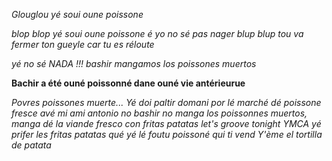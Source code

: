 *Glouglou yé soui oune poissone*

*blop blop yé soui oune poissone é yo no sé pas nager*
*blup blup tou va fermer ton gueyle car tu es réloute*

*yé no sé NADA !!!*
*bashir mangamos los poissones muertos*

**Bachir a été ouné poissonné dane ouné vie antérieurue**

*Povres poissones muerte...*
*Yé doi paltir domani por lé marché dé poissone fresce avé mi ami antonio*
*no bashir no manga los poissonnes muertos, manga dé la viande fresco con fritas patatas*
*let's groove tonight*
*YMCA*
*yé prifer les fritas patatas qué yé lé foutu poissoné qui ti vend*
*Y'ème el tortilla de patata*


